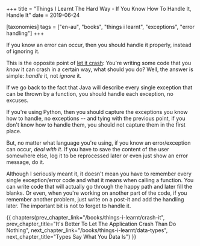 +++
title = "Things I Learnt The Hard Way - If You Know How To Handle It, Handle It"
date = 2019-06-24

[taxonomies]
tags = ["en-au", "books", "things i learnt", "exceptions", "error handling"]
+++

If you know an error can occur, then you should handle it properly, instead of
ignoring it.

<!-- more -->

This is the opposite point of [let it crash](/books/things-i-learnt/crash-it):
You're writing some code that you _know_ it can crash in a certain way, what
should you do? Well, the answer is simple: _handle_ it, not _ignore_ it.

If we go back to the fact that Java will describe every single exception that
can be thrown by a function, you should handle each exception, no excuses.

If you're using Python, then you should capture the exceptions you know how to
handle, no exceptions -- and tying with the previous point, if you don't know
how to handle them, you should not capture them in the first place.

But, no matter what language you're using, if you know an error/exception can
occur, _deal with it_. If you have to save the content of the user somewhere
else, log it to be reprocessed later or even just show an error message, do
it.

Although I seriously meant it, it doesn't mean you have to remember every
single exception/error code and what it means when calling a function. You can
write code that will actually go through the happy path and later fill the
blanks. Or even, when you're working on another part of the code, if you
remember another problem, just write on a post-it and add the handling later.
The important bit is not to forget to handle it.

{{ chapters(prev_chapter_link="/books/things-i-learnt/crash-it", prev_chapter_title="It's Better To Let The Application Crash Than Do Nothing", next_chapter_link="/books/things-i-learnt/data-types", next_chapter_title="Types Say What You Data Is") }}
